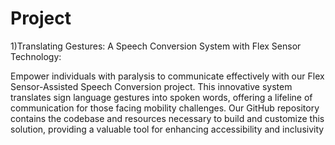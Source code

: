 # Project
1)Translating Gestures: A Speech Conversion System with Flex Sensor Technology:

Empower individuals with paralysis to communicate effectively with our Flex Sensor-Assisted Speech Conversion project. This innovative system translates sign language gestures into spoken words, offering a lifeline of communication for those facing mobility challenges. Our GitHub repository contains the codebase and resources necessary to build and customize this solution, providing a valuable tool for enhancing accessibility and inclusivity
